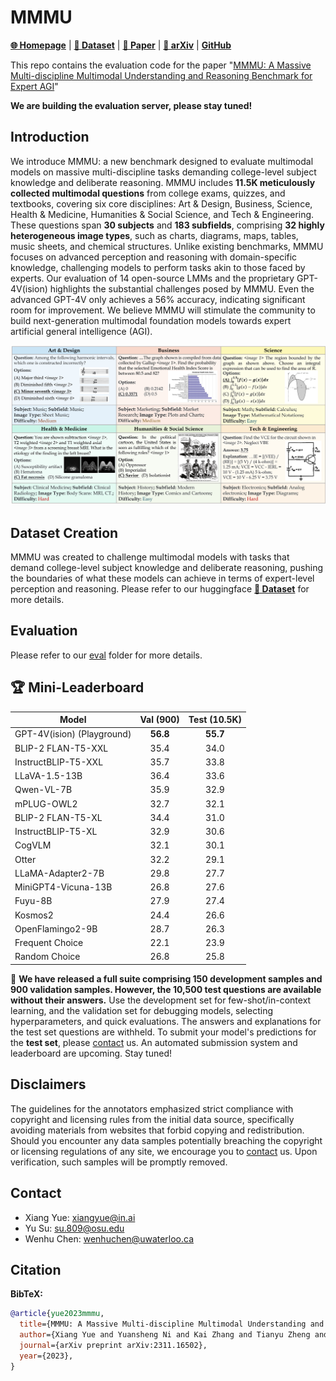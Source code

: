 # MMMU 

[**🌐 Homepage**](https://mmmu-benchmark.github.io/) | [**🤗 Dataset**](https://huggingface.co/datasets/MMMU/MMMU/) | [**🤗 Paper**](https://huggingface.co/papers/2311.16502) | [**📖 arXiv**](https://arxiv.org/pdf/2311.16502.pdf) | [**GitHub**](https://github.com/MMMU-Benchmark/MMMU)



This repo contains the evaluation code for the paper "[MMMU: A Massive Multi-discipline Multimodal Understanding and Reasoning Benchmark for Expert AGI](https://arxiv.org/pdf/2311.16502.pdf)"

**We are building the evaluation server, please stay tuned!**

## Introduction
We introduce MMMU: a new benchmark designed to evaluate multimodal models on massive multi-discipline tasks demanding college-level subject knowledge and deliberate reasoning. MMMU includes **11.5K meticulously collected multimodal questions** from college exams, quizzes, and textbooks, covering six core disciplines: Art & Design, Business, Science, Health & Medicine, Humanities & Social Science, and Tech & Engineering. These questions span **30 subjects** and **183 subfields**, comprising **32 highly heterogeneous image types**, such as charts, diagrams, maps, tables, music sheets, and chemical structures. Unlike existing benchmarks, MMMU focuses on advanced perception and reasoning with domain-specific knowledge, challenging models to perform tasks akin to those faced by experts. Our evaluation of 14 open-source LMMs and the proprietary GPT-4V(ision) highlights the substantial challenges posed by MMMU. Even the advanced GPT-4V only achieves a 56% accuracy, indicating significant room for improvement. We believe MMMU will stimulate the community to build next-generation multimodal foundation models towards expert artificial general intelligence (AGI).

![Alt text](image.png)

## Dataset Creation

MMMU was created to challenge multimodal models with tasks that demand college-level subject knowledge and deliberate reasoning, pushing the boundaries of what these models can achieve in terms of expert-level perception and reasoning. Please refer to our huggingface [**🤗 Dataset**](https://huggingface.co/datasets/MMMU/MMMU/) for more details.

## Evaluation
Please refer to our [eval](eval)
 folder for more details.

## 🏆 Mini-Leaderboard
| Model                      | Val (900) | Test (10.5K) |
|----------------------------|:---------:|:------------:|
| GPT-4V(ision) (Playground) |    **56.8**   |     **55.7**     |
| BLIP-2 FLAN-T5-XXL         |    35.4   |     34.0     |
| InstructBLIP-T5-XXL        |    35.7   |     33.8     |
| LLaVA-1.5-13B              |    36.4   |     33.6     |
| Qwen-VL-7B                 |    35.9   |     32.9     |
| mPLUG-OWL2                 |    32.7   |     32.1     |
| BLIP-2 FLAN-T5-XL          |    34.4   |     31.0     |
| InstructBLIP-T5-XL         |    32.9   |     30.6     |
| CogVLM                     |    32.1   |     30.1     |
| Otter                      |    32.2   |     29.1     |
| LLaMA-Adapter2-7B          |    29.8   |     27.7     |
| MiniGPT4-Vicuna-13B        |    26.8   |     27.6     |
| Fuyu-8B                    |    27.9   |     27.4     |
| Kosmos2                    |    24.4   |     26.6     |
| OpenFlamingo2-9B           |    28.7   |     26.3     |
| Frequent Choice            |    22.1   |     23.9     |
| Random Choice              |    26.8   |     25.8     |

🎯 **We have released a full suite comprising 150 development samples and 900 validation samples. However, the 10,500 test questions are available without their answers.** Use the development set for few-shot/in-context learning, and the validation set for debugging models, selecting hyperparameters, and quick evaluations. The answers and explanations for the test set questions are withheld. To submit your model's predictions for the **test set**, please [contact](#Contact) us. An automated submission system and leaderboard are upcoming. Stay tuned!

## Disclaimers
The guidelines for the annotators emphasized strict compliance with copyright and licensing rules from the initial data source, specifically avoiding materials from websites that forbid copying and redistribution. 
Should you encounter any data samples potentially breaching the copyright or licensing regulations of any site, we encourage you to [contact](#contact) us. Upon verification, such samples will be promptly removed.

## Contact
- Xiang Yue: xiangyue@in.ai
- Yu Su: su.809@osu.edu
- Wenhu Chen: wenhuchen@uwaterloo.ca

## Citation

**BibTeX:**
```bibtex
@article{yue2023mmmu,
  title={MMMU: A Massive Multi-discipline Multimodal Understanding and Reasoning Benchmark for Expert AGI},
  author={Xiang Yue and Yuansheng Ni and Kai Zhang and Tianyu Zheng and Ruoqi Liu and Ge Zhang and Samuel Stevens and Dongfu Jiang and Weiming Ren and Yuxuan Sun and Cong Wei and Botao Yu and Ruibin Yuan and Renliang Sun and Ming Yin and Boyuan Zheng and Zhenzhu Yang and Yibo Liu and Wenhao Huang and Huan Sun and Yu Su and Wenhu Chen},
  journal={arXiv preprint arXiv:2311.16502},
  year={2023},
}
```
